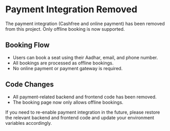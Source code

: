 # Payment Integration Removed

The payment integration (Cashfree and online payment) has been removed from this project. Only offline booking is now supported.

## Booking Flow
- Users can book a seat using their Aadhar, email, and phone number.
- All bookings are processed as offline bookings.
- No online payment or payment gateway is required.

## Code Changes
- All payment-related backend and frontend code has been removed.
- The booking page now only allows offline bookings.

If you need to re-enable payment integration in the future, please restore the relevant backend and frontend code and update your environment variables accordingly. 